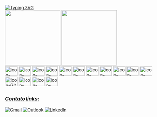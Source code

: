 <div>
  <a href="https://git.io/typing-svg"><img src="https://readme-typing-svg.demolab.com?font=Playfair+Display&weight=500&size=25&duration=3800&pause=450&color=7EFD00FF&random=false&width=435&lines=Ol%C3%A1%2C+eu+sou+o+Peterson!%F0%9F%91%8B%F0%9F%8F%BB;Welcome+to+my+GitHub!" alt="Typing SVG" /></a>
</div>
<div>
  <a href="https://github.com/PetersonPHC">
  <img height="180em" src="https://github-readme-stats.vercel.app/api?username=PetersonPHC&show_icons=true&theme=chartreuse-dark&in"/>
  <img height="180em" src="https://github-readme-stats.vercel.app/api/top-langs/?username=PetersonPHC&layout=compact&langs_count=16&theme=chartreuse-dark"/>
</div>
  
<div style="display: inline-block">
  <img aling="center" alt="icon-HTML" height="30" width="40" src="https://cdn.jsdelivr.net/gh/devicons/devicon@latest/icons/html5/html5-original-wordmark.svg" />
  <img aling="center" alt="icon-CSS" height="30" width="40" src="https://cdn.jsdelivr.net/gh/devicons/devicon@latest/icons/css3/css3-original-wordmark.svg" />
  <img aling="center" alt="icon-Java" height="30" width="40" src="https://cdn.jsdelivr.net/gh/devicons/devicon@latest/icons/java/java-original-wordmark.svg" />          
  <img aling="center" alt="icon-Spring" height="30" width="40" src="https://cdn.jsdelivr.net/gh/devicons/devicon@latest/icons/spring/spring-original.svg" />
  <img aling="center" alt="icon-CSharp" height="30" width="40" src="https://cdn.jsdelivr.net/gh/devicons/devicon@latest/icons/csharp/csharp-original.svg" />
  <img aling="center" alt="icon-dotNet" height="30" width="40" src="https://github.com/PetersonPHC/PetersonPHC/assets/107315053/5a8518de-5a79-4b16-922c-73a73b459dec" />
  <img aling="center" alt="icon-MySQL" height="30" width="40" src="https://cdn.jsdelivr.net/gh/devicons/devicon@latest/icons/mysql/mysql-original-wordmark.svg" />
  <img aling="center" alt="icon-Python" height="30" width="40" src="https://cdn.jsdelivr.net/gh/devicons/devicon@latest/icons/python/python-original.svg" />
  <img aling="center" alt="icon-Kotlin" height="30" width="40" src="https://cdn.jsdelivr.net/gh/devicons/devicon@latest/icons/kotlin/kotlin-original.svg" />
  <img aling="center" alt="icon-JavaScript" height="30" width="40" src="https://cdn.jsdelivr.net/gh/devicons/devicon@latest/icons/javascript/javascript-original.svg" />
  <img aling="center" alt="icon-Android" height="30" width="40" src="https://cdn.jsdelivr.net/gh/devicons/devicon@latest/icons/android/android-plain.svg" />
  <img aling="center" alt="icon-Git" height="30" width="40" src="https://cdn.jsdelivr.net/gh/devicons/devicon@latest/icons/git/git-original.svg" />
  <img aling="center" alt="icon-Docker" height="30" width="40" src="https://cdn.jsdelivr.net/gh/devicons/devicon@latest/icons/docker/docker-plain.svg" />   
  <img aling="center" alt="icon-Debian" height="30" width="40" src="https://cdn.jsdelivr.net/gh/devicons/devicon@latest/icons/debian/debian-original-wordmark.svg" />
  <img aling="right" alt="icon-Linux" height="30" width="40" src="https://cdn.jsdelivr.net/gh/devicons/devicon@latest/icons/linux/linux-original.svg" />
</div>

##
### _Contato links:_
<div style="text-align: left">
  <a href="mailto:petersonhenrychaia@gmail.com" target="_blank" ><img alt="Gmail"  src="https://img.shields.io/badge/Gmail-D14836?style=for-the-badge&logo=gmail&logoColor=white"> </a>
  <a href="mailto:petersonhenryque@hotmail.com" target="_blank" ><img alt="Outlook" src="https://img.shields.io/badge/Microsoft_Outlook-0078D4?style=for-the-badge&logo=microsoft-outlook&logoColor=white"> </a>
  <a href="https://www.linkedin.com/in/peterson-chaia-desenvolvedor/" target="_blank" ><img alt="Linkedln" src="https://img.shields.io/badge/LinkedIn-0077B5?style=for-the-badge&logo=linkedin&logoColor=white"></a>
</div>

